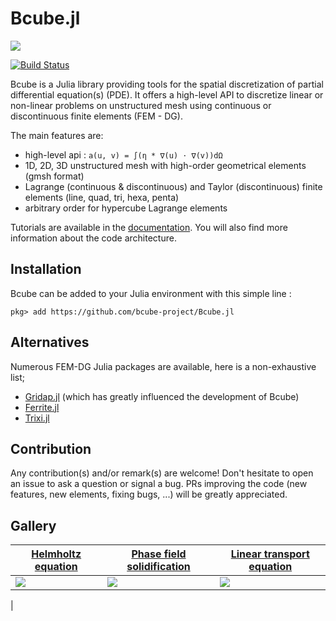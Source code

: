 # Bcube.jl

[![](https://img.shields.io/badge/docs-release-blue.svg)](https://bcube-project.github.io/Bcube.jl)

[![Build Status](https://github.com/bcube-project/Bcube.jl/workflows/CI/badge.svg)](https://github.com/bcube-project/Bcube.jl/actions)

Bcube is a Julia library providing tools for the spatial discretization of partial differential equation(s) (PDE). It offers a high-level API to discretize linear or non-linear problems on unstructured mesh using continuous or discontinuous finite elements (FEM - DG).

The main features are:

- high-level api : `a(u, v) = ∫(η * ∇(u) ⋅ ∇(v))dΩ`
- 1D, 2D, 3D unstructured mesh with high-order geometrical elements (gmsh format)
- Lagrange (continuous & discontinuous) and Taylor (discontinuous) finite elements (line, quad, tri, hexa, penta)
- arbitrary order for hypercube Lagrange elements

Tutorials are available in the [documentation](https://bcube-project.github.io/Bcube.jl). You will also find more information about the code architecture.

## Installation

Bcube can be added to your Julia environment with this simple line :

```julia-repl
pkg> add https://github.com/bcube-project/Bcube.jl
```

## Alternatives

Numerous FEM-DG Julia packages are available, here is a non-exhaustive list;

- [Gridap.jl](https://github.com/gridap/Gridap.jl) (which has greatly influenced the development of Bcube)
- [Ferrite.jl](https://github.com/Ferrite-FEM/Ferrite.jl)
- [Trixi.jl](https://github.com/trixi-framework/Trixi.jl)

## Contribution

Any contribution(s) and/or remark(s) are welcome! Don't hesitate to open an issue to ask a question or signal a bug. PRs improving the code (new features, new elements, fixing bugs, ...) will be greatly appreciated.

## Gallery
| [Helmholtz equation](https://bcube-project.github.io/Bcube.jl/stable/tutorial/helmholtz.html) | [Phase field solidification](https://bcube-project.github.io/Bcube.jl/stable/tutorial/phase_field_supercooled.html) | [Linear transport equation](https://bcube-project.github.io/Bcube.jl/stable/tutorial/linear_transport.html) |
|-|-|-|
| ![](https://bcube-project.github.io/Bcube.jl/stable/assets/helmholtz_x21_y21_vp6.png) | ![](https://bcube-project.github.io/Bcube.jl/stable/assets/phase-field-supercooled-rectangle.gif) | ![](https://bcube-project.github.io/Bcube.jl/stable/assets/linear_transport.gif) |
|
